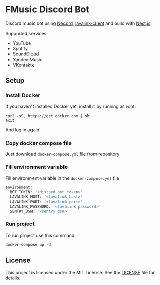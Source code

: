 # FMusic Discord Bot

Discord music bot using [Necord](https://github.com/necordjs/necord), [lavalink-client](https://github.com/Tomato6966/lavalink-client) and build with [Nest.js](https://github.com/nestjs/nest).

Supported services:

- YouTube
- Spotify
- SoundCloud
- Yandex Music
- VKontakte

## Setup

### Install Docker

If you haven't installed Docker yet, install it by running as root:

```
curl -sSL https://get.docker.com | sh
exit
```

And log in again.

### Copy docker compose file

Just download `docker-compose.yml` file from repository

### Fill environment variable

Fill environment variable in the `docker-compose.yml` file

```Dockerfile
environment:
  BOT_TOKEN: '<discord bot token>'
  LAVALINK_HOST: '<lavalink host>'
  LAVALINK_PORT: '<lavalink port>'
  LAVALINK_PASSWORD: '<lavalink password>'
  SENTRY_DSN: '<sentry dsn>'
```

### Run project

To run project use this command:

```
docker-compose up -d
```

## License

This project is licensed under the MIT License. See the [LICENSE](https://github.com/alexf0xdev/fmusic-discord-bot/blob/main/LICENSE) file for details.
